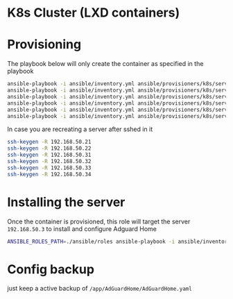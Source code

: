 # K8s Cluster (LXD containers)

# Provisioning
The playbook below will only create the container as specified in the playbook

```bash
ansible-playbook -i ansible/inventory.yml ansible/provisioners/k8s/servers.yml --extra-vars="name=kmaster1 cpus=2 mem=2GB   disk=4GB ip=192.168.50.21"
ansible-playbook -i ansible/inventory.yml ansible/provisioners/k8s/servers.yml --extra-vars="name=kmaster2 cpus=2 mem=2GB   disk=4GB ip=192.168.50.22"
ansible-playbook -i ansible/inventory.yml ansible/provisioners/k8s/servers.yml --extra-vars="name=knode1   cpus=1 mem=1GB   disk=4GB ip=192.168.50.31"
ansible-playbook -i ansible/inventory.yml ansible/provisioners/k8s/servers.yml --extra-vars="name=knode2   cpus=2 mem=2GB   disk=4GB ip=192.168.50.32"
ansible-playbook -i ansible/inventory.yml ansible/provisioners/k8s/servers.yml --extra-vars="name=knode3   cpus=4 mem=8GB   disk=4GB ip=192.168.50.33"
ansible-playbook -i ansible/inventory.yml ansible/provisioners/k8s/servers.yml --extra-vars="name=knode4   cpus=8 mem=10GB  disk=4GB ip=192.168.50.34"
```

In case you are recreating a server after sshed in it
```bash
ssh-keygen -R 192.168.50.21 
ssh-keygen -R 192.168.50.22
ssh-keygen -R 192.168.50.31
ssh-keygen -R 192.168.50.32
ssh-keygen -R 192.168.50.33
ssh-keygen -R 192.168.50.34
```

# Installing the server
Once the container is provisioned, this role will target the server `192.168.50.3` to install and configure Adguard Home

```bash
ANSIBLE_ROLES_PATH=./ansible/roles ansible-playbook -i ansible/inventory.yml ansible/playbooks/adguard.yml
```

# Config backup
just keep a active backup of `/app/AdGuardHome/AdGuardHome.yaml`